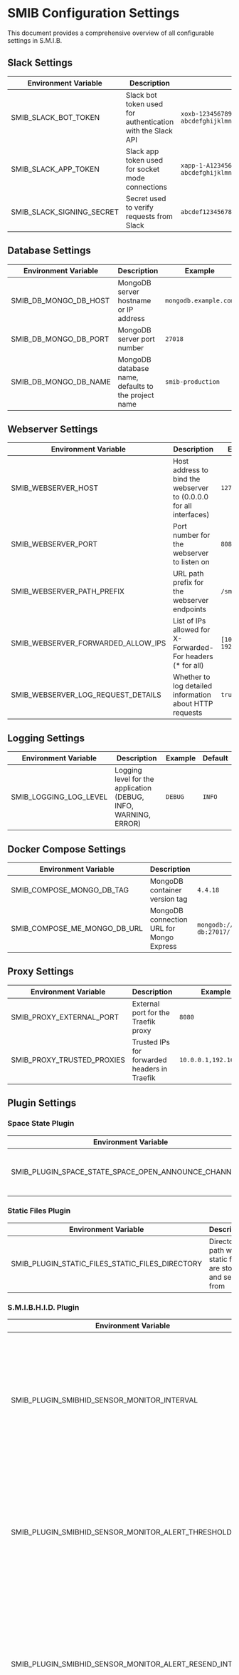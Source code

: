 # SMIB Configuration Settings

This document provides a comprehensive overview of all configurable settings in S.M.I.B.

## Slack Settings

| Environment Variable | Description | Example | Default |
|---------------------|-------------|---------|---------|
| SMIB_SLACK_BOT_TOKEN | Slack bot token used for authentication with the Slack API | `xoxb-123456789012-1234567890123-abcdefghijklmnopqrstuvwx` | None (Required) |
| SMIB_SLACK_APP_TOKEN | Slack app token used for socket mode connections | `xapp-1-A1234567890-1234567890123-abcdefghijklmnopqrstuvwxyz1234567890123456789012` | None (Required) |
| SMIB_SLACK_SIGNING_SECRET | Secret used to verify requests from Slack | `abcdef1234567890abcdef1234567890` | Random generated string |

## Database Settings

| Environment Variable | Description | Example | Default |
|---------------------|-------------|---------|---------|
| SMIB_DB_MONGO_DB_HOST | MongoDB server hostname or IP address | `mongodb.example.com` | `localhost` |
| SMIB_DB_MONGO_DB_PORT | MongoDB server port number | `27018` | `27017` |
| SMIB_DB_MONGO_DB_NAME | MongoDB database name, defaults to the project name | `smib-production` | Project name |

## Webserver Settings

| Environment Variable | Description                                                        | Example | Default |
|---------------------|--------------------------------------------------------------------|---------|---------|
| SMIB_WEBSERVER_HOST | Host address to bind the webserver to (0.0.0.0 for all interfaces) | `127.0.0.1` | `0.0.0.0` |
| SMIB_WEBSERVER_PORT | Port number for the webserver to listen on                         | `8080` | `80` |
| SMIB_WEBSERVER_PATH_PREFIX | URL path prefix for the webserver endpoints                        | `/smib/` | `/` |
| SMIB_WEBSERVER_FORWARDED_ALLOW_IPS | List of IPs allowed for X-Forwarded-For headers (* for all)        | `[10.0.0.1, 192.168.1.1]` | `[*]` |
| SMIB_WEBSERVER_LOG_REQUEST_DETAILS | Whether to log detailed information about HTTP requests            | `true` | `false` |

## Logging Settings
| Environment Variable | Description | Example | Default |
|---------------------|-------------|---------|---------|
| SMIB_LOGGING_LOG_LEVEL | Logging level for the application (DEBUG, INFO, WARNING, ERROR) | `DEBUG` | `INFO` |

## Docker Compose Settings

| Environment Variable | Description | Example | Default |
|---------------------|-------------|---------|---------|
| SMIB_COMPOSE_MONGO_DB_TAG | MongoDB container version tag | `4.4.18` | `latest` |
| SMIB_COMPOSE_ME_MONGO_DB_URL | MongoDB connection URL for Mongo Express | `mongodb://username:password@smib-db:27017/` | `mongodb://smib-db:27017/` |

## Proxy Settings

| Environment Variable | Description | Example | Default |
|---------------------|-------------|---------|---------|
| SMIB_PROXY_EXTERNAL_PORT | External port for the Traefik proxy | `8080` | `80` |
| SMIB_PROXY_TRUSTED_PROXIES | Trusted IPs for forwarded headers in Traefik | `10.0.0.1,192.168.1.1` | None |

## Plugin Settings

### Space State Plugin

| Environment Variable | Description | Example | Default |
|---------------------|-------------|---------|---------|
| SMIB_PLUGIN_SPACE_STATE_SPACE_OPEN_ANNOUNCE_CHANNEL_ID | Slack channel ID where space open/close announcements are posted | `C1234567890` | `space-open-announce` |

### Static Files Plugin

| Environment Variable | Description | Example | Default |
|---------------------|-------------|---------|---------|
| SMIB_PLUGIN_STATIC_FILES_STATIC_FILES_DIRECTORY | Directory path where static files are stored and served from | `public/assets` | `static` |

### S.M.I.B.H.I.D. Plugin
| Environment Variable | Description | Example | Default |
|---------------------|-------------|---------|---------|
| SMIB_PLUGIN_SMIBHID_SENSOR_MONITOR_INTERVAL | Interval between sensor log monitor checks. Accepts seconds (int), `HH:MM:SS`, or ISO8601 durations like `PT10M`. Set to `None` to disable monitoring. | `PT1M` or `0:01:00` or `60` | `0:01:00` |
| SMIB_PLUGIN_SMIBHID_SENSOR_MONITOR_ALERT_THRESHOLD | Time since the last received sensor log after which an alert should be sent. Accepts seconds (int), `HH:MM:SS`, or ISO8601 durations. | `PT1H` or `1:00:00` or `3600` | `1:00:00` |
| SMIB_PLUGIN_SMIBHID_SENSOR_MONITOR_ALERT_RESEND_INTERVAL | Interval to resend alerts while the issue persists. Accepts seconds (int), `HH:MM:SS`, or ISO8601 durations. Set to `None` to only alert once per issue. | `PT10M` or `0:10:00` or `600` | `None` |
| SMIB_PLUGIN_SMIBHID_SENSOR_MONITOR_ALERT_CHANNEL_ID | Slack channel ID where sensor log monitor alerts are posted | `C1234567890` | `code` |
